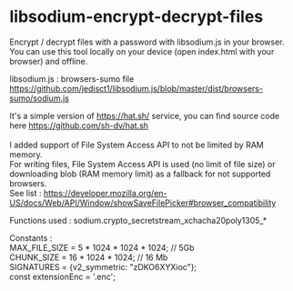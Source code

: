 # libsodium-encrypt-decrypt-files
Encrypt / decrypt files with a password with libsodium.js in your browser.
You can use this tool locally on your device (open index.html with your browser) and offline.

libsodium.js : browsers-sumo file https://github.com/jedisct1/libsodium.js/blob/master/dist/browsers-sumo/sodium.js

It's a simple version of https://hat.sh/ service, you can find source code here https://github.com/sh-dv/hat.sh<br /><br/>
I added support of File System Access API to not be limited by RAM memory.<br />
For writing files, File System Access API is used (no limit of file size) or downloading blob (RAM memory limit) as a fallback for not supported browsers.<br />
See list : https://developer.mozilla.org/en-US/docs/Web/API/Window/showSaveFilePicker#browser_compatibility

Functions used : sodium.crypto_secretstream_xchacha20poly1305_*

Constants :<br />
MAX_FILE_SIZE = 5 * 1024 * 1024 * 1024; // 5Gb<br />
CHUNK_SIZE = 16 * 1024 * 1024; // 16 Mb<br />
SIGNATURES = {v2_symmetric: "zDKO6XYXioc"};<br />
const extensionEnc = '.enc';<br />
